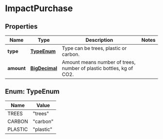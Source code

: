 # ImpactPurchase

## Properties
Name | Type | Description | Notes
------------ | ------------- | ------------- | -------------
**type** | [**TypeEnum**](#TypeEnum) | Type can be trees, plastic or carbon. | 
**amount** | [**BigDecimal**](BigDecimal.md) | Amount means number of trees, number of plastic bottles, kg of CO2. | 

<a name="TypeEnum"></a>
## Enum: TypeEnum
Name | Value
---- | -----
TREES | &quot;trees&quot;
CARBON | &quot;carbon&quot;
PLASTIC | &quot;plastic&quot;
